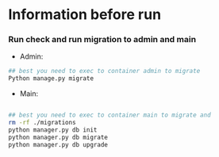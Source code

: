 # Information before run

### Run check and run migration to admin and main

- Admin:
```bash
## best you need to exec to container admin to migrate
Python manage.py migrate
```
- Main:
```bash

## best you need to exec to container main to migrate and 
rm -rf ./migrations
python manager.py db init
python manager.py db migrate
python manager.py db upgrade
``` 
